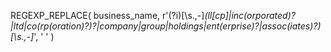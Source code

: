 REGEXP_REPLACE(
  business_name,
  r'(?i)[\s.,-]*(ll[cp]|inc(orporated)?|ltd|co(rp(oration)?)?|company|group|holdings|ent(erprise)?|assoc(iates)?)[\s.,-]*',
  ' '
)